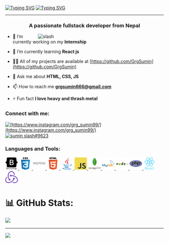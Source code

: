 <a href="https://git.io/typing-svg"><img src="https://readme-typing-svg.demolab.com?font=Pixelify+Sans&weight=600&size=21&pause=1000&color=5BD4F7&random=false&width=435&lines=My+name+is+Sumin+Gurung" alt="Typing SVG" /></a>
<a href="https://git.io/typing-svg"><img src="https://readme-typing-svg.demolab.com?font=Noto+Sans+Japanese&weight=600&size=21&pause=1000&color=5BD4F7&random=false&width=435&lines=%E7%A7%81%E3%81%AE%E5%90%8D%E5%89%8D%E3%81%AF%E3%82%B9%E3%83%9F%E3%83%B3%E3%83%BB%E3%82%B0%E3%83%AB%E3%83%B3%E3%81%A7%E3%81%99" alt="Typing SVG" /></a>
<hr />
<h3 align="center">A passionate fullstack developer from Nepal</h3>

<img align="right" alt="slash" width="400" src="https://cdn.dribbble.com/users/1787778/screenshots/3622299/1.gif">


- 🔭 I’m currently working on my **Internship**

- 🌱 I’m currently learning **React js**

- 👨‍💻 All of my projects are available at [https://github.com/GrgSumin](https://github.com/GrgSumin)

- 💬 Ask me about **HTML, CSS, JS**

- 📫 How to reach me **grgsumin666@gmail.com**

- ⚡ Fun fact **I love heavy and thrash metal**

<h3 align="left">Connect with me:</h3>
<p align="left">
<a href="https://instagram.com/https://www.instagram.com/grg_sumin99/" target="blank"><img align="center" src="https://raw.githubusercontent.com/rahuldkjain/github-profile-readme-generator/master/src/images/icons/Social/instagram.svg" alt="[https://www.instagram.com/grg_sumin99/](https://www.instagram.com/grg_sumin99/)" height="30" width="40" /></a>
<a href="https://discord.gg/sumin slash#9623" target="blank"><img align="center" src="https://raw.githubusercontent.com/rahuldkjain/github-profile-readme-generator/master/src/images/icons/Social/discord.svg" alt="sumin slash#9623" height="30" width="40" /></a>
</p>

<h3 align="left">Languages and Tools:</h3>
<p align="left"> <a href="https://getbootstrap.com" target="_blank" rel="noreferrer"> <img src="https://raw.githubusercontent.com/devicons/devicon/master/icons/bootstrap/bootstrap-plain-wordmark.svg" alt="bootstrap" width="40" height="40"/> </a> <a href="https://www.w3schools.com/css/" target="_blank" rel="noreferrer"> <img src="https://raw.githubusercontent.com/devicons/devicon/master/icons/css3/css3-original-wordmark.svg" alt="css3" width="40" height="40"/> </a> <a href="https://expressjs.com" target="_blank" rel="noreferrer"> <img src="https://raw.githubusercontent.com/devicons/devicon/master/icons/express/express-original-wordmark.svg" alt="express" width="40" height="40"/> </a> <a href="https://www.w3.org/html/" target="_blank" rel="noreferrer"> <img src="https://raw.githubusercontent.com/devicons/devicon/master/icons/html5/html5-original-wordmark.svg" alt="html5" width="40" height="40"/> </a> <a href="https://www.java.com" target="_blank" rel="noreferrer"> <img src="https://raw.githubusercontent.com/devicons/devicon/master/icons/java/java-original.svg" alt="java" width="40" height="40"/> </a> <a href="https://developer.mozilla.org/en-US/docs/Web/JavaScript" target="_blank" rel="noreferrer"> <img src="https://raw.githubusercontent.com/devicons/devicon/master/icons/javascript/javascript-original.svg" alt="javascript" width="40" height="40"/> </a> <a href="https://www.mongodb.com/" target="_blank" rel="noreferrer"> <img src="https://raw.githubusercontent.com/devicons/devicon/master/icons/mongodb/mongodb-original-wordmark.svg" alt="mongodb" width="40" height="40"/> </a> <a href="https://www.mysql.com/" target="_blank" rel="noreferrer"> <img src="https://raw.githubusercontent.com/devicons/devicon/master/icons/mysql/mysql-original-wordmark.svg" alt="mysql" width="40" height="40"/> </a> <a href="https://nodejs.org" target="_blank" rel="noreferrer"> <img src="https://raw.githubusercontent.com/devicons/devicon/master/icons/nodejs/nodejs-original-wordmark.svg" alt="nodejs" width="40" height="40"/> </a> <a href="https://www.php.net" target="_blank" rel="noreferrer"> <img src="https://raw.githubusercontent.com/devicons/devicon/master/icons/php/php-original.svg" alt="php" width="40" height="40"/> </a> <a href="https://reactjs.org/" target="_blank" rel="noreferrer"> <img src="https://raw.githubusercontent.com/devicons/devicon/master/icons/react/react-original-wordmark.svg" alt="react" width="40" height="40"/> </a> <a href="https://redux.js.org" target="_blank" rel="noreferrer"> <img src="https://raw.githubusercontent.com/devicons/devicon/master/icons/redux/redux-original.svg" alt="redux" width="40" height="40"/> </a> </p>

# 📊 GitHub Stats:
![](https://github-readme-stats.vercel.app/api/top-langs/?username=grgSumin&theme=dark&hide_border=false&include_all_commits=false&count_private=false&layout=compact)

---
[![](https://visitcount.itsvg.in/api?id=grgSumin&icon=0&color=0)](https://visitcount.itsvg.in)

<!-- Proudly created with GPRM ( https://gprm.itsvg.in ) -->
